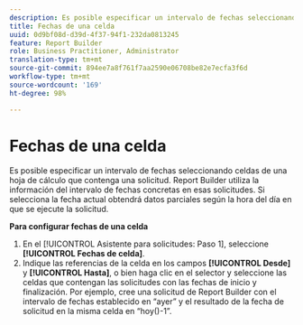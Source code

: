 ```yaml
---
description: Es posible especificar un intervalo de fechas seleccionando celdas de una hoja de cálculo que contenga una solicitud. Report Builder utiliza la información del intervalo de fechas concretas en esas solicitudes. Si selecciona la fecha actual obtendrá datos parciales según la hora del día en que se ejecute la solicitud.
title: Fechas de una celda
uuid: 0d9bf08d-d39d-4f37-94f1-232da0813245
feature: Report Builder
role: Business Practitioner, Administrator
translation-type: tm+mt
source-git-commit: 894ee7a8f761f7aa2590e06708be82e7ecfa3f6d
workflow-type: tm+mt
source-wordcount: '169'
ht-degree: 98%

---
```



# Fechas de una celda

Es posible especificar un intervalo de fechas seleccionando celdas de una hoja de cálculo que contenga una solicitud. Report Builder utiliza la información del intervalo de fechas concretas en esas solicitudes. Si selecciona la fecha actual obtendrá datos parciales según la hora del día en que se ejecute la solicitud.

**Para configurar fechas de una celda**

1. En el [!UICONTROL Asistente para solicitudes: Paso 1], seleccione **[!UICONTROL Fechas de celda]**.
1. Indique las referencias de la celda en los campos **[!UICONTROL Desde]** y **[!UICONTROL Hasta]**, o bien haga clic en el selector y seleccione las celdas que contengan las solicitudes con las fechas de inicio y finalización. 
Por ejemplo, cree una solicitud de Report Builder con el intervalo de fechas establecido en “ayer” y el resultado de la fecha de solicitud en la misma celda en “hoy()-1”.
